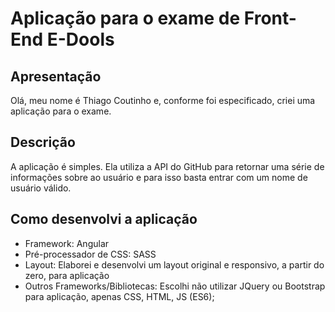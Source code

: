 # Aplicação para o exame de Front-End E-Dools

## Apresentação
Olá, meu nome é Thiago Coutinho e, conforme foi especificado, criei uma aplicação para o exame.

## Descrição
A aplicação é simples. Ela utiliza a API do GitHub para retornar uma série de informações sobre ao usuário e para isso basta entrar com um nome de usuário válido.

## Como desenvolvi a aplicação
- Framework: Angular
- Pré-processador de CSS: SASS
- Layout: Elaborei e desenvolvi um layout original e responsivo, a partir do zero, para aplicação
- Outros Frameworks/Bibliotecas: Escolhi não utilizar JQuery ou Bootstrap para aplicação, apenas CSS, HTML, JS (ES6);
